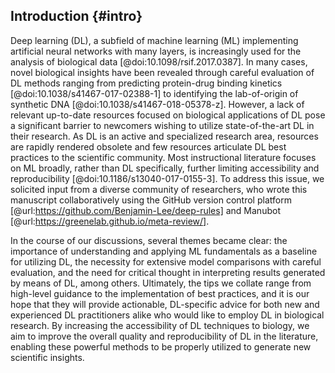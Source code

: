 ## Introduction {#intro}

Deep learning (DL), a subfield of machine learning (ML) implementing artificial neural networks with many layers, is increasingly used for the analysis of biological data [@doi:10.1098/rsif.2017.0387].
In many cases, novel biological insights have been revealed through careful evaluation of DL methods ranging from predicting protein-drug binding kinetics [@doi:10.1038/s41467-017-02388-1] to identifying the lab-of-origin of synthetic DNA [@doi:10.1038/s41467-018-05378-z].
However, a lack of relevant up-to-date resources focused on biological applications of DL pose a significant barrier to newcomers wishing to utilize state-of-the-art DL in their research.
As DL is an active and specialized research area, resources are rapidly rendered obsolete and few resources articulate DL best practices to the scientific community.
Most instructional literature focuses on ML broadly, rather than DL specifically, further limiting accessibility and reproducibility [@doi:10.1186/s13040-017-0155-3].
To address this issue, we solicited input from a diverse community of researchers, who wrote this manuscript collaboratively using the GitHub version control platform [@url:https://github.com/Benjamin-Lee/deep-rules] and Manubot [@url:https://greenelab.github.io/meta-review/].

In the course of our discussions, several themes became clear: the importance of understanding and applying ML fundamentals as a baseline for utilizing DL, the necessity for extensive model comparisons with careful evaluation, and the need for critical thought in interpreting results generated by means of DL, among others.
Ultimately, the tips we collate range from high-level guidance to the implementation of best practices, and it is our hope that they will provide actionable, DL-specific advice for both new and experienced DL practitioners alike who would like to employ DL in biological research.
By increasing the accessibility of DL techniques to biology, we aim to improve the overall quality and reproducibility of DL in the literature, enabling these powerful methods to be properly utilized to generate new scientific insights.
